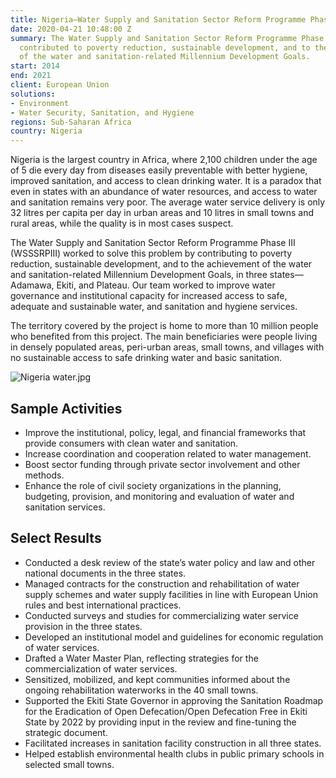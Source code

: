 ```yaml
---
title: Nigeria—Water Supply and Sanitation Sector Reform Programme Phase III (WSSSRPIII)
date: 2020-04-21 10:48:00 Z
summary: The Water Supply and Sanitation Sector Reform Programme Phase III in Nigeria
  contributed to poverty reduction, sustainable development, and to the achievement
  of the water and sanitation-related Millennium Development Goals.
start: 2014
end: 2021
client: European Union
solutions:
- Environment
- Water Security, Sanitation, and Hygiene
regions: Sub-Saharan Africa
country: Nigeria
---
```


Nigeria is the largest country in Africa, where 2,100 children under the age of 5 die every day from diseases easily preventable with better hygiene, improved sanitation, and access to clean drinking water. It is a paradox that even in states with an abundance of water resources, and access to water and sanitation remains very poor. The average water service delivery is only 32 litres per capita per day in urban areas and 10 litres in small towns and rural areas, while the quality is in most cases suspect.

The Water Supply and Sanitation Sector Reform Programme Phase III (WSSSRPIII) worked to solve this problem by contributing to poverty reduction, sustainable development, and to the achievement of the water and sanitation-related Millennium Development Goals, in three states—Adamawa, Ekiti, and Plateau. Our team worked to improve water governance and institutional capacity for increased access to safe, adequate and sustainable water, and sanitation and hygiene services. 

The territory covered by the project is home to more than 10 million people who benefited from this project. The main beneficiaries were people living in densely populated areas, peri-urban areas, small towns, and villages with no sustainable access to safe drinking water and basic sanitation.

![Nigeria water.jpg](/uploads/Nigeria%20water.jpg)

## Sample Activities

* Improve the institutional, policy, legal, and financial frameworks that provide consumers with clean water and sanitation.
* Increase coordination and cooperation related to water management.
* Boost sector funding through private sector involvement and other methods.
* Enhance the role of civil society organizations in the planning, budgeting, provision, and monitoring and evaluation of water and sanitation services.

## Select Results

* Conducted a desk review of the state’s water policy and law and other national documents in the three states. 
* Managed contracts for the construction and rehabilitation of water supply schemes and water supply facilities in line with European Union rules and best international practices.
* Conducted surveys and studies for commercializing water service provision in the three states.
* Developed an institutional model and guidelines for economic regulation of water services.
* Drafted a Water Master Plan, reflecting strategies for the commercialization of water services.
* Sensitized, mobilized, and kept communities informed about the ongoing rehabilitation waterworks in the 40 small towns.
* Supported the Ekiti State Governor in approving the Sanitation Roadmap for the Eradication of Open Defecation/Open Defecation Free in Ekiti State by 2022 by providing input in the review and fine-tuning the strategic document.
* Facilitated increases in sanitation facility construction in all three states. 
* Helped establish environmental health clubs in public primary schools in selected small towns.